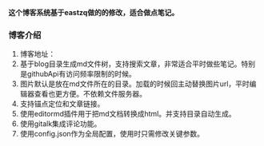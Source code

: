 **这个博客系统基于eastzq做的的修改，适合做点笔记。** 

### 博客介绍
1. 博客地址：
2. 基于blog目录生成md文件树，支持搜索文章，非常适合平时做些笔记。特别是githubApi有访问频率限制的时候。
3. 图片默认是放在md文件所在的目录。加载的时候回主动替换图片url，平时编辑器查看也更方便。不依赖文件服务器。
4. 支持锚点定位和文章链接。
5. 使用editormd插件用于把md文档转换成html。并支持目录自动生成。
6. 使用gitalk集成评论功能。
7. 使用config.json作为全局配置，使用时只需修改关键参数。

    
    
